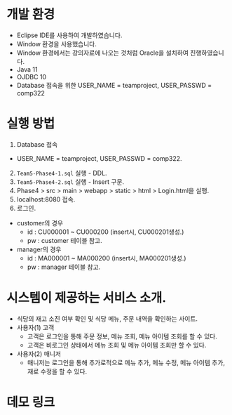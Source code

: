 # 개발 환경
- Eclipse IDE를 사용하여 개발하였습니다.
- Window 환경을 사용했습니다.
- Window 환경에서는 강의자료에 나오는 것처럼 Oracle을 설치하여 진행하였습니다.
- Java 11 
- OJDBC 10  
- Database 접속을 위한 USER_NAME = teamproject, USER_PASSWD = comp322

# 실행 방법
1. Database 접속
 - USER_NAME = teamproject, USER_PASSWD = comp322.
2. `Team5-Phase4-1.sql` 실행 - DDL.
3. `Team5-Phase4-2.sql` 실행 - Insert 구문.
4. Phase4 > src > main > webapp > static > html > Login.html을 실행.
5. localhost:8080 접속.
6. 로그인.
 - customer의 경우 
   - id : CU000001 ~ CU000200 (insert시, CU000201생성.)
   - pw : customer 테이블 참고. 
 - manager의 경우 
   - id : MA000001 ~ MA000200 (insert시, MA000201생성.) 
   - pw : manager 테이블 참고.

# 시스템이 제공하는 서비스 소개.
- 식당의 재고 소진 여부 확인 및 식당 메뉴, 주문 내역을 확인하는 사이트.
- 사용자(1) 고객
   - 고객은 로그인을 통해 주문 정보, 메뉴 조회, 메뉴 아이템 조회를 할 수 있다.
   - 고객은 비로그인 상태에서 메뉴 조회 및 메뉴 아이템 조회만 할 수 있다.
- 사용자(2) 매니저
   - 매니저는 로그인을 통해 추가로적으로 메뉴 추가, 메뉴 수정, 메뉴 아이템 추가, 재료 수정을 할 수 있다.

# 데모 링크





